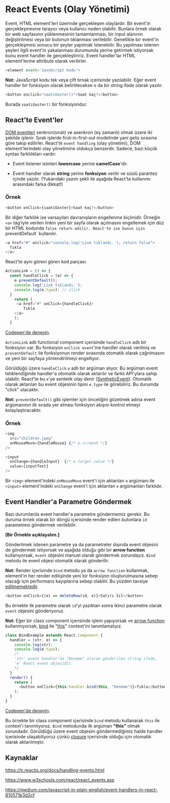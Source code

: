 # React Events (Olay Yönetimi)

Event, HTML element'leri üzerinde gerçekleşen olaylardır. Bir event'in gerçekleşmesine tarayıcı veya kullanıcı neden olabilir. Bunlara örnek olarak bir web sayfasının yüklenmesinin tamamlanması, bir input alanının değiştirilmesi veya bir butonun tıklanması verilebilir. Genellikle bir event'in gerçekleşmesi sonucu bir şeyler yapılmak istenebilir. Bu yapılması istenen şeyleri ilgili event'in yakalanması durumunda yerine getirmek istiyorsak bunu event handler ile gerçekleştiririz. Event handler'lar HTML element'lerine attribute olarak verilirler.

```javascript
<element event='JavaScript kodu'>
```

**Not:** JavaScript kodu tek veya çift tırnak içerisinde yazılabilir. Eğer event handler bir fonksiyon olarak belirtilecekse o da bir string ifade olarak yazılır.

```javascript
<button onclick="saatiGoster()">Saat kaç?</button>
```

Burada `saatiGoster()` bir fonksiyondur.

## React'te Event'ler

[DOM eventleri](https://www.w3.org/TR/DOM-Level-3-Events/) senkron(sıralı) ve asenkron (eş zamanlı) olmak üzere iki şekilde işlenir. Sıralı işlerde  first-in-first-out modelinde yani geliş sırasına göre takip edilirler. React'te `event handling` (olay yönetimi), DOM element'lerindeki olay yönetimine oldukça benzerdir. Sadece, bazı küçük syntax farklılıkları vardır:

- Event listener isimleri **lowercase** yerine **camelCase**'dir.

- Event handler olarak **string** yerine **fonksiyon** verilir ve süslü parantez içinde yazılır. (Yukarıdaki yazım şekli ile aşağıda React'ta kullanımı arasındaki farka dikkat!)

### Örnek

```javascript
<button onClick={saatiGoster}>Saat kaç?</button>
```



Bir diğer farklılık ise varsayılan davranışların engellenme biçimidir. Örneğin `<a>` tag'iyle verilen linkin yeni bir sayfa olarak açılmasını engellemek için düz bir HTML kodunda `false return edilir. React'te ise bunun için `preventDefault` kullanılır.

```javascript
<a href="#" onclick="console.log('Link tıklandı.'); return false">
  Tıkla
</a>
```

React'te aynı görevi gören kod parçası:

```javascript
ActionLink = () => {
  const handleClick = (e) => {
    e.preventDefault();
    console.log('Link tıklandı.');
    console.log(e.type); // click
  }
    return (
     <a href="#" onClick={handleClick}>
    	Tıkla
    </a>
    );
  }

```

[Codepen'de deneyin](https://codepen.io/Kodluyoruz/pen/OJRmbrB?editors=1111).

`ActionLink` adlı functional component içerisinde `handleClick` adlı bir fonksiyon var. Bu fonksiyon `onClick event`'ine handler olarak verilmiş ve `preventDefault` ile fonksiyonun render sırasında otomatik olarak çağrılmasını ve yeni bir sayfaya yönlendirilmeyi engelliyor.     

Görüldüğü üzere `handleClick` `e` adlı bir argüman alıyor. Bu argüman event tetiklendiğinde handler'a otomatik olarak aktarılır ve farklı API'ylara sahip olabilir. React'te bu `e`'ye sentetik olay denir ([SyntheticEvent](https://tr.reactjs.org/docs/events.html)). Otomatik olarak aktarılan bu event objesinin tipini `e.type` ile görebiliriz. Bu durumda "click" olacaktır.  

**Not:** `preventDefault()` gibi işlemler için önceliğini gözetmek adına event argümanının ilk sırada yer alması fonksiyon akışını kontrol etmeyi kolaylaştıracaktır. 

### Örnek

```javascript
<img
  src="children.jpeg"
  onMouseMove={handleMouse} {/* e.screenX */}
/>

<input
  onChange={handleInput}  {/* e.target.value */}
  value={inputText}
/>
```

Bir  `<img>` element'indeki `onMouseMove` event'i için aktarılan `e` argümanı ile  `<input>` element'indeki `onChange` event'i için aktarılan `e` argümanları farklıdır. 

## Event Handler'a Parametre Göndermek

Bazı durumlarda event handler'a parametre göndermemiz gerekir. Bu duruma örnek olarak bir döngü içerisinde render edilen butonlara `id` parametresi göndermek verilebilir.

**[Bir Örnekle açıklayalım.]**

Gönderilmek istenen parametre ya da parametreler dışında event objesini de göndermek istiyorsak ve aşağıda olduğu gibi bir **arrow function** kullanıyorsak, `event` objesini manuel olarak göndermek zorundayız. `Bind` metodu ile event objesi otomatik olarak gönderilir. 

**Not:** Render içerisinde `bind` metodu ya da `arrow function` kullanmak, element'in her render edilişinde yeni bir fonksiyon oluşturulmasına sebep olacağı için performans kayıplarına sebep olabilir. Bu yüzden tavsiye [edilmemektedir](https://tr.reactjs.org/docs/faq-functions.html).

```javascript
<button onClick={(e) => deleteRow(id, e)}>Satırı Sil</button>

```

Bu örnekte ilk parametre olarak `id`'yi yazıktan sonra ikinci parametre olarak `event` objesini gönderiyoruz. 

**Not:** Eğer bir class component içerisinde işlem yapıyorsak ve [arrow function](https://developer.mozilla.org/tr/docs/Web/JavaScript/Reference/Functions/Arrow_functions) kullanmıyorsak, [bind](https://developer.mozilla.org/en-US/docs/Web/JavaScript/Reference/Global_Objects/Function/bind) ile "[this](https://developer.mozilla.org/tr/docs/Web/JavaScript/Reference/Operat%C3%B6rler/this)" context'ini tanımlamalıyız. 



```javascript
class BindExample extends React.Component {
  handler = (str, e) => {
    console.log(str);
    console.log(e.type);
    /*
    'str' event handler'da "Deneme" olarak gönderilen string ifade, 
    'e' React event objesidir.
    */
  }
  render() {
    return (
      <button onClick={this.handler.bind(this, "Deneme")}>Tıkla</button>
    );
  }
}
```

[Codepen'de deneyin](https://codepen.io/Kodluyoruz/pen/gOwWgvN?editors=1011).

Bu örnekte bir class component içerisinde `bind` metodu kullanarak `this` ile context'i tanımlıyoruz. `Bind` metodunda ilk argüman **"this"** olmak zorundadır. Görüldüğü üzere event objesini göndermediğimiz halde handler içerisinde ulaşabiliyoruz çünkü [closure](https://developer.mozilla.org/en-US/docs/Web/JavaScript/Closures) içerisinde olduğu için otomatik olarak aktarılmıştır.



## Kaynaklar

https://tr.reactjs.org/docs/handling-events.html

https://www.w3schools.com/react/react_events.asp

https://medium.com/javascript-in-plain-english/event-handlers-in-react-810571b3d2cf
